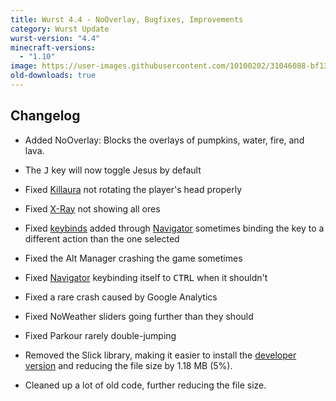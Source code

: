 ```yaml
---
title: Wurst 4.4 - NoOverlay, Bugfixes, Improvements
category: Wurst Update
wurst-version: "4.4"
minecraft-versions:
  - "1.10"
image: https://user-images.githubusercontent.com/10100202/31046088-bf13a0f6-a5f2-11e7-8960-6fd6ca30f9d0.jpg
old-downloads: true
---
```

## Changelog

- Added NoOverlay: Blocks the overlays of pumpkins, water, fire, and lava.

- The <kbd>J</kbd> key will now toggle Jesus by default

- Fixed [Killaura](https://wiki.wurstclient.net/killaura) not rotating the player's head properly

- Fixed [X-Ray](https://wiki.wurstclient.net/x-ray) not showing all ores

- Fixed [keybinds](https://wiki.wurstclient.net/keybinds) added through [Navigator](https://wiki.wurstclient.net/navigator) sometimes binding the key to a different action than the one selected

- Fixed the Alt Manager crashing the game sometimes

- Fixed [Navigator](https://wiki.wurstclient.net/navigator) keybinding itself to <kbd>CTRL</kbd> when it shouldn't

- Fixed a rare crash caused by Google Analytics

- Fixed NoWeather sliders going further than they should

- Fixed Parkour rarely double-jumping

- Removed the Slick library, making it easier to install the [developer version](https://github.com/Wurst-Imperium/Wurst-MC-1.10) and reducing the file size by 1.18 MB (5%).

- Cleaned up a lot of old code, further reducing the file size.
